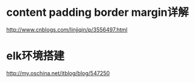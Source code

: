 
# content padding border margin详解
http://www.cnblogs.com/linjiqin/p/3556497.html

# elk环境搭建

http://my.oschina.net/itblog/blog/547250